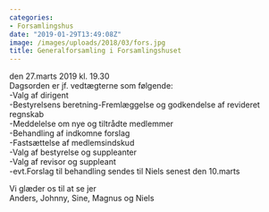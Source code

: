 ```yaml
---
categories:
- Forsamlingshus
date: "2019-01-29T13:49:08Z"
image: /images/uploads/2018/03/fors.jpg
title: Generalforsamling i Forsamlingshuset
---
```


den 27.marts 2019 kl. 19.30  
Dagsorden er jf. vedtægterne som følgende:  
-Valg af dirigent  
-Bestyrelsens beretning-Fremlæggelse og godkendelse af revideret regnskab  
-Meddelelse om nye og tiltrådte medlemmer  
-Behandling af indkomne forslag  
-Fastsættelse af medlemsindskud  
-Valg af bestyrelse og suppleanter  
-Valg af revisor og suppleant  
-evt.Forslag til behandling sendes til Niels senest den 10.marts

Vi glæder os til at se jer  
Anders, Johnny, Sine, Magnus og Niels